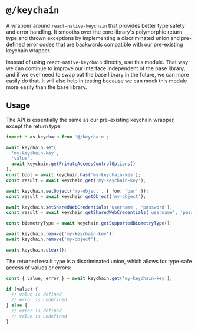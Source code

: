 # `@/keychain`

A wrapper around `react-native-keychain` that provides better type safety and
error handling. It smooths over the core library's polymorphic return type and
thrown exceptions by implementing a discriminated union and pre-defined error
codes that are backwards compatible with our pre-existing keychain wrapper.

Instead of using `react-native-keychain` directly, use this module. That way we
can continue to improve our interface independent of the base library, and if we
ever need to swap out the base library in the future, we can more easily do
that. It will also help in testing because we can mock this module more easily
than the base library.

## Usage

The API is essentially the same as our pre-existing keychain wrapper, except
the return type.

```typescript
import * as keychain from '@/keychain';

await keychain.set(
  'my-keychain-key',
  'value',
  await keychain.getPrivateAccessControlOptions()
);
const bool = await keychain.has('my-keychain-key');
const result = await keychain.get('my-keychain-key');

await keychain.setObject('my-object', { foo: 'bar' });
const result = await keychain.getObject('my-object');

await keychain.setSharedWebCredentials('username', 'password');
const result = await keychain.getSharedWebCredentials('username', 'password');

const biometryType = await keychain.getSupportedBiometryType();

await keychain.remove('my-keychain-key');
await keychain.remove('my-object');

await keychain.clear();
```

The returned result type is a discriminated union, which allows for type-safe
access of values or errors:

```typescript
const { value, error } = await keychain.get('my-keychain-key');

if (value) {
  // value is defined
  // error is undefined
} else {
  // error is defined
  // value is undefined
}
```
